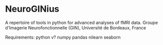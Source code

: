 # NeuroGINius
A repertoire of tools in python for advanced analyses of fMRI data. Groupe d'Imagerie Neurofonctionnelle (GIN), Université de Bordeaux, France

Requirements:
python v?
numpy
pandas
nilearn
seaborn
